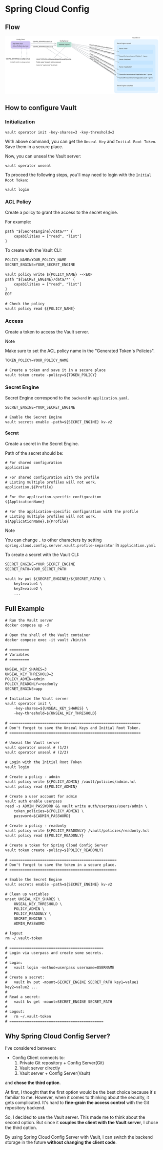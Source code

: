 # Spring Cloud Config

## Flow

![Spring Cloud Config Flow.png](assets/spring-cloud-config-flow.png)

## How to configure Vault

### Initialization

```shell
vault operator init -key-shares=3 -key-threshold=2
```

With above command, you can get the `Unseal Key` and `Initial Root Token`.
Save them in a secure place.

Now, you can unseal the Vault server:

```shell
vault operator unseal
```

To proceed the following steps,
you'll may need to login with the `Initial Root Token`:

```shell
vault login
``` 

### ACL Policy

Create a policy to grant the access to the secret engine.

For example:

```text
path "${SecretEngine}/data/*" {
    capabilities = ["read", "list"]
}
```

To create with the Vault CLI:

```shell
POLICY_NAME=YOUR_POLICY_NAME
SECRET_ENGINE=YOUR_SECRET_ENGINE

vault policy write ${POLICY_NAME} -<<EOF
path "${SECRET_ENGINE}/data/*" {
    capabilities = ["read", "list"]
}
EOF

# Check the policy
vault policy read ${POLICY_NAME}
```

### Access

Create a token to access the Vault server.

> [!NOTE]
> Make sure to set the ACL policy name in the "Generated Token's Policies".

```shell
TOKEN_POLICY=YOUR_POLICY_NAME

# Create a token and save it in a secure place
vault token create -policy=${TOKEN_POLICY}
```

### Secret Engine

Secret Engine correspond to the `backend` in `application.yaml`.

```shell
SECRET_ENGINE=YOUR_SECRET_ENGINE

# Enable the Secret Engine
vault secrets enable -path=${SECRET_ENGINE} kv-v2
```

#### Secret

Create a secret in the Secret Engine.

Path of the secret should be:

```shell
# For shared configuration
application

# For shared configuration with the profile
# Listing multiple profiles will not work.
application,${Profile}

# For the application-specific configuration
${ApplicationName}

# For the application-specific configuration with the profile
# Listing multiple profiles will not work.
${ApplicationName},${Profile}
```

> [!NOTE]
> You can change `,` to other characters by setting
> `spring.cloud.config.server.vault.profile-separator` in `application.yaml`.

To create a secret with the Vault CLI:

```shell
SECRET_ENGINE=YOUR_SECRET_ENGINE
SECRET_PATH=YOUR_SECRET_PATH

vault kv put ${SECRET_ENGINE}/${SECRET_PATH} \
    key1=value1 \
    key2=value2 \
    ...
```

## Full Example

```shell
# Run the Vault server
docker compose up -d

# Open the shell of the Vault container
docker compose exec -it vault /bin/sh

# =========
# Variables
# =========

UNSEAL_KEY_SHARES=3
UNSEAL_KEY_THRESHOLD=2
POLICY_ADMIN=admin
POLICY_READONLY=readonly
SECRET_ENGINE=app

# Initialize the Vault server
vault operator init \
    -key-shares=${UNSEAL_KEY_SHARES} \
    -key-threshold=${UNSEAL_KEY_THRESHOLD}

# ============================================================
# Don't forget to save the Unseal Keys and Initial Root Token.
# ============================================================

# Unseal the Vault server
vault operator unseal # (1/2)
vault operator unseal # (2/2)

# Login with the Initial Root Token
vault login

# Create a policy - admin
vault policy write ${POLICY_ADMIN} /vault/policies/admin.hcl
vault policy read ${POLICY_ADMIN}

# Create a user account for admin
vault auth enable userpass
read -s ADMIN_PASSWORD && vault write auth/userpass/users/admin \
    token_policies=${POLICY_ADMIN} \
    password=${ADMIN_PASSWORD}

# Create a policy - readonly
vault policy write ${POLICY_READONLY} /vault/policies/readonly.hcl
vault policy read ${POLICY_READONLY}

# Create a token for Spring Cloud Config Server
vault token create -policy=${POLICY_READONLY}

# =================================================
# Don't forget to save the token in a secure place.
# =================================================

# Enable the Secret Engine
vault secrets enable -path=${SECRET_ENGINE} kv-v2

# Clean up variables
unset UNSEAL_KEY_SHARES \
    UNSEAL_KEY_THRESHOLD \
    POLICY_ADMIN \
    POLICY_READONLY \
    SECRET_ENGINE \
    ADMIN_PASSWORD

# logout
rm ~/.vault-token

# ===========================================
# Login via userpass and create some secrets.
#
# Login:
#   vault login -method=userpass username=USERNAME
#  
# Create a secret:
#   vault kv put -mount=SECRET_ENGINE SECRET_PATH key1=value1 key2=value2 ...
#    
# Read a secret:
#   vault kv get -mount=SECRET_ENGINE SECRET_PATH
#    
# Logout:
#   rm ~/.vault-token
# ===========================================
```

## Why Spring Cloud Config Server?

I've considered between:

- Config Client connects to:
  1. Private Git repository + Config Server(Git) 
  2. Vault server directly
  3. Vault server + Config Server(Vault)

and **chose the third option**.

At first, I thought that the first option would be the best choice because it's familiar to me.
However, when it comes to thinking about the security, it gets complicated.
It's hard to **fine-grain the access control** with the Git repository backend.

So, I decided to use the Vault server. This made me to think about the second option.
But since it **couples the client with the Vault server**, I chose the third option.

By using Spring Cloud Config Server with Vault,
I can switch the backend storage in the future **without changing the client code**.
